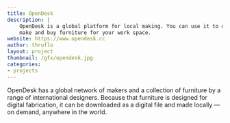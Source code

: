 ```yaml
---
title: OpenDesk
description: |
    OpenDesk is a global platform for local making. You can use it to download,
    make and buy furniture for your work space.
website: https://www.opendesk.cc
author: thruflo
layout: project
thumbnail: /gfx/opendesk.jpg
categories:
- projects
---
```


OpenDesk has a global network of makers and a collection of furniture by a range
of international designers. Because that furniture is designed for digital
fabrication, it can be downloaded as a digital file and made locally — on demand,
anywhere in the world.
